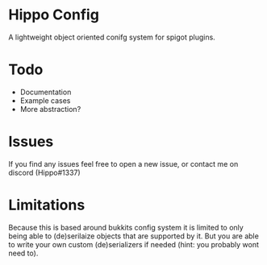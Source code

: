 # Hippo Config
A lightweight object oriented conifg system for spigot plugins.

# Todo
- Documentation
- Example cases
- More abstraction?

# Issues
If you find any issues feel free to open a new issue, or contact me on discord (Hippo#1337)

# Limitations
Because this is based around bukkits config system it is limited to only being able to (de)serilaize objects that are supported by it. But you are able to write your own custom (de)serializers if needed (hint: you probably wont need to).